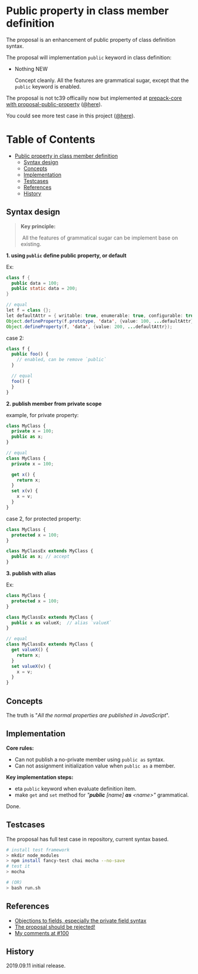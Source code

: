 # Public property in class member definition

The proposal is an enhancement of public property of class definition syntax.

The proposal will implementation `public`  keyword in class definition:

* Nothing NEW

  Concept cleanly. All the features are grammatical sugar, except that the `public` keyword is enabled.




The proposal is not tc39 officailly now but implemented at [prepack-core with proposal-public-property](https://github.com/aimingoo/prepack-core/tree/proposal-public-property) ([@here](https://github.com/aimingoo/prepack-core/tree/proposal-public-property)).

You could see more test case in this project ([@here](#testcases)).



Table of Contents
=================

* [Public property in class member definition](#public-property-in-class-member-definition)
  * [Syntax design](#syntax-design)
  * [Concepts](#concepts)
  * [Implementation](#implementation)
  * [Testcases](#testcases)
  * [References](#references)
  * [History](#history)




## Syntax design

>  **Key principle:**
>
> ​	All the features of grammatical sugar can be implement base on existing.



**1. using `public` define public property, or default** 

Ex:

```java
class f {
  public data = 100;
  public static data = 200;
}

// equal
let f = class {};
let defaultAttr = { writable: true, enumerable: true, configurable: true };
Object.defineProperty(f.prototype, 'data', {value: 100, ...defaultAttr});
Object.defineProperty(f, 'data', {value: 200, ...defaultAttr});
```

case 2:

```javascript
class f {
  public foo() {
    // enabled, can be remove `public`
  }

  // equal
  foo() {
  }
}
```



**2. publish member from private scope**

example, for private property:

```javascript
class MyClass {
  private x = 100;
  public as x;
}

// equal
class MyClass {
  private x = 100;

  get x() {
    return x;
  }
  set x(v) {
    x = v;
  }
}
```



case 2, for protected property:

```javascript
class MyClass {
  protected x = 100;
}

class MyClassEx extends MyClass {
  public as x; // accept
}
```



**3. publish with alias**

Ex:

```javascript
class MyClass {
  protected x = 100;
}

class MyClassEx extends MyClass {
  public x as valueX;  // alias `valueX`
}

// equal
class MyClassEx extends MyClass {
  get valueX() {
    return x;
  }
  set valueX(v) {
    x = v;
  }
}
```



## Concepts

The truth is "*All the normal properties are published in JavaScript*".



## Implementation

**Core rules:**

- Can not publish a no-private member using `public as` syntax.
- Can not assignment initialization value when `public as` a member.

**Key implementation steps:**

- eta `public` keyword when evaluate definition item.
- make `get` and `set` method for *"**public** [name] **as** \<name\>"* grammatical.

Done.



## Testcases

The proposal has full test case in repository, current syntax based.

```bash
# install test framework
> mkdir node_modules
> npm install fancy-test chai mocha --no-save
# test it
> mocha

# (OR)
> bash run.sh
```



## References

* [Objections to fields, especially the private field syntax](https://github.com/tc39/proposal-class-fields/issues/150)
* [The proposal should be rejected!](https://github.com/tc39/proposal-class-fields/issues/148)
* [My comments at #100](https://github.com/tc39/proposal-class-fields/issues/100#issuecomment-429533532)



## History

2019.09.11 initial release.